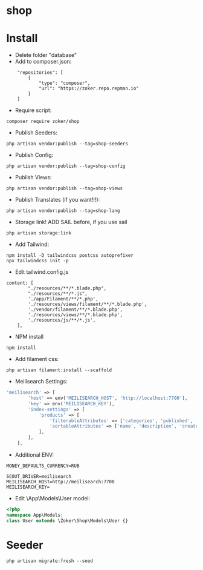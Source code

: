 # shop

# Install

- Delete folder "database"
- Add to composer.json:

```text
    "repositories": [
        {
            "type": "composer",
            "url": "https://zoker.repo.repman.io"
        }
    ]
```
- Require script:

```text
composer require zoker/shop
```
- Publish Seeders:
  
```text
php artisan vendor:publish --tag=shop-seeders
```
- Publish Config:
  
```text
php artisan vendor:publish --tag=shop-config
```

- Publish Views:

```text
php artisan vendor:publish --tag=shop-views
```
- Publish Translates (if you want!!!):

```text
php artisan vendor:publish --tag=shop-lang
```

- Storage link! ADD SAIL before, if you use sail

```text
php artisan storage:link
```

- Add Tailwind:

```text
npm install -D tailwindcss postcss autoprefixer
npx tailwindcss init -p
```
- Edit tailwind.config.js 
```text
content: [
        "./resources/**/*.blade.php",
        "./resources/**/*.js",
        './app/Filament/**/*.php',
        './resources/views/filament/**/*.blade.php',
        './vendor/filament/**/*.blade.php',
        './resources/views/**/*.blade.php',
        './resources/js/**/*.js',
    ],
```

- NPM install
```text
npm install
```

- Add filament css:

```text
php artisan filament:install --scaffold
```

- Meilisearch Settings:
```php
'meilisearch' => [
        'host' => env('MEILISEARCH_HOST', 'http://localhost:7700'),
        'key' => env('MEILISEARCH_KEY'),
        'index-settings' => [
            'products' => [
                'filterableAttributes' => ['categories', 'published', 'status', 'properties'],
                'sortableAttributes' => ['name', 'description', 'created_at', 'price', 'sell_count'],
            ],
        ],
    ],
```

- Additional ENV:
```dotenv
MONEY_DEFAULTS_CURRENCY=RUB

SCOUT_DRIVER=meilisearch
MEILISEARCH_HOST=http://meilisearch:7700
MEILISEARCH_KEY=
```

- Edit \App\Models\User model:
```php
<?php
namespace App\Models;
class User extends \Zoker\Shop\Models\User {}
```

# Seeder
```text
php artisan migrate:fresh --seed
```


